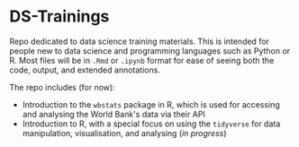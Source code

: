 # DS-Trainings
Repo dedicated to data science training materials. This is intended for people new to data science and programming languages such as Python or R. Most files will be in `.Rmd` or `.ipynb` format for ease of seeing both the code, output, and extended annotations.

The repo includes (for now):

* Introduction to the `wbstats` package in R, which is used for accessing and analysing the World Bank's data via their API
* Introduction to R, with a special focus on using the `tidyverse` for data manipulation, visualisation, and analysing (_in progress_)
